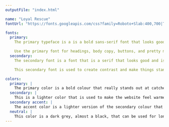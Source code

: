 ```yaml
---
outputFile: "index.html"

name: "Loyal Rescue"
fontUrl: "https://fonts.googleapis.com/css?family=Roboto+Slab:400,700|Tinos"

fonts:
  primary:
    The primary typeface is a is a bold sans-serif font that looks good at both large and small sizes on websites and mobile. It is a font that is strong enough that it could stand out no matter what it's primary colour or secondary colour is. It also has many different weights that allow the site to have a variation if needed.

    Use the primary font for headings, body copy, buttons, and pretty much everything else.
  secondary:
    The secondary font is a font that is a serif that looks good and is readable at smaller sizes. It also works very well along side the bold sans-serif

    This secondary font is used to create contrast and make things stand out. For example it can be used for links, key words and captions on photos.

colors:
  primary: |
    The primary color is a bold colour that really stands out at catches the eye's attention, encouraging people to adopt. Use this color for headers and buttons and anywhere to add a hint of color.
  secondary: |
    This is a lighter color that is used to make the website feel warmer and more welcoming. This colour is used to create contrast so that the website doesn't just focus on one main colour. This gives the website a cool variation.
  secondary accent: |
    The accent color is a lighter version of the secondary colour that can be used for type for buttons in the hover state.
  neutral: |
    This color is a dark grey, almost a black, that can be used for long body copy.
---
```

